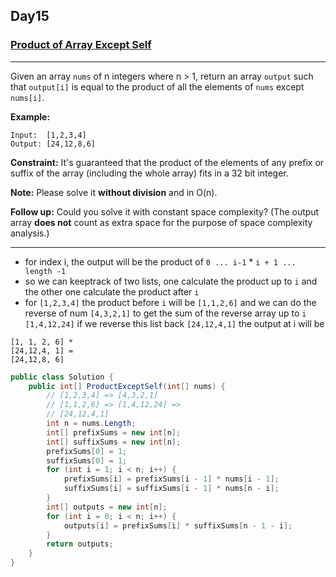 ## Day15

### [Product of Array Except Self](https://leetcode.com/explore/challenge/card/30-day-leetcoding-challenge/530/week-3/3300/)

---

Given an array `nums` of n integers where n > 1,  return an array `output` such that `output[i]` is equal to the product of all the elements of `nums` except `nums[i]`.

**Example:**

```
Input:  [1,2,3,4]
Output: [24,12,8,6]
```

**Constraint:** It's guaranteed that the product of the elements of any prefix or suffix of the array (including the whole array) fits in a 32 bit integer.

**Note:** Please solve it **without division** and in O(n).

**Follow up:**
Could you solve it with constant space complexity? (The output array **does not** count as extra space for the purpose of space complexity analysis.)

---

- for index i, the output will be the product of `0 ... i-1` * `i + 1 ... length -1`
- so we can keeptrack of two lists, one calculate the product up to `i` and the other one calculate the product after `i`
- for `[1,2,3,4]` the product before `i` will be `[1,1,2,6]` and we can do the reverse of num `[4,3,2,1]` to get the sum of the reverse array up to `i` `[1,4,12,24]` if we reverse this list back `[24,12,4,1]` the output at i will be 
```
[1, 1, 2, 6] *
[24,12,4, 1] = 
[24,12,8, 6]
```
```cs
public class Solution {
    public int[] ProductExceptSelf(int[] nums) {
        // [1,2,3,4] => [4,3,2,1]
        // [1,1,2,6] => [1,4,12,24] => 
        // [24,12,4,1]
        int n = nums.Length;
        int[] prefixSums = new int[n];
        int[] suffixSums = new int[n];
        prefixSums[0] = 1;
        suffixSums[0] = 1;
        for (int i = 1; i < n; i++) {
            prefixSums[i] = prefixSums[i - 1] * nums[i - 1];
            suffixSums[i] = suffixSums[i - 1] * nums[n - i];
        }
        int[] outputs = new int[n];
        for (int i = 0; i < n; i++) {
            outputs[i] = prefixSums[i] * suffixSums[n - 1 - i];
        }
        return outputs;
    }
}
```